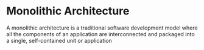 
# Monolithic Architecture

A monolithic architecture is a traditional software development model where all the components of an application are 
interconnected and packaged into a single, self-contained unit or application

